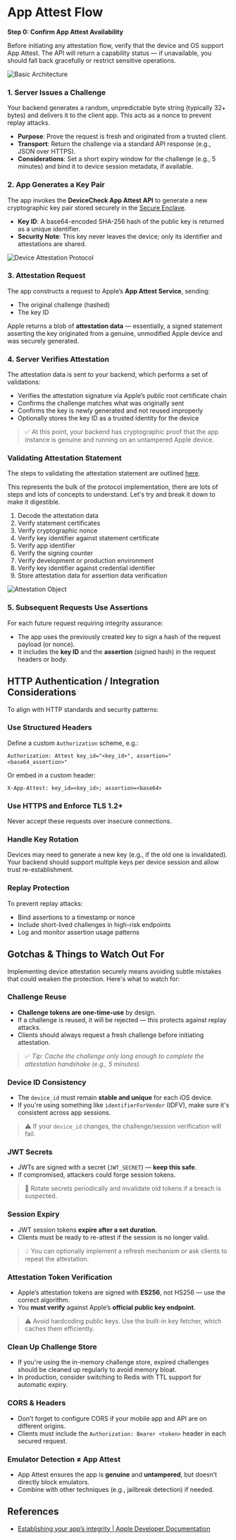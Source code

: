 
# App Attest Flow

**Step 0: Confirm App Attest Availability**

Before initiating any attestation flow, verify that the device and OS support App Attest. The API will return a capability status — if unavailable, you should fall back gracefully or restrict sensitive operations.

![Basic Architecture](https://github.com/user-attachments/assets/438a2154-a566-444d-9ec1-2bf20257a848)

### 1. Server Issues a Challenge

Your backend generates a random, unpredictable byte string (typically 32+ bytes) and delivers it to the client app. This acts as a nonce to prevent replay attacks.

- **Purpose**: Prove the request is fresh and originated from a trusted client.
- **Transport**: Return the challenge via a standard API response (e.g., JSON over HTTPS).
- **Considerations**: Set a short expiry window for the challenge (e.g., 5 minutes) and bind it to device session metadata, if available.

### 2. App Generates a Key Pair

The app invokes the **DeviceCheck App Attest API** to generate a new cryptographic key pair stored securely in the [Secure Enclave](https://support.apple.com/en-au/guide/security/sec59b0b31ff/web).

- **Key ID**: A base64-encoded SHA-256 hash of the public key is returned as a unique identifier.
- **Security Note**: This key never leaves the device; only its identifier and attestations are shared.

![Device Attestation Protocol](https://github.com/user-attachments/assets/4915f21e-dec6-43ab-8a4a-e1f63738dccb)

### 3. Attestation Request

The app constructs a request to Apple’s **App Attest Service**, sending:
- The original challenge (hashed)
- The key ID

Apple returns a blob of **attestation data** — essentially, a signed statement asserting the key originated from a genuine, unmodified Apple device and was securely generated.

### 4. Server Verifies Attestation

The attestation data is sent to your backend, which performs a set of validations:

- Verifies the attestation signature via Apple’s public root certificate chain
- Confirms the challenge matches what was originally sent
- Confirms the key is newly generated and not reused improperly
- Optionally stores the key ID as a trusted identity for the device

> ✅ At this point, your backend has cryptographic proof that the app instance is genuine and running on an untampered Apple device.


### Validating Attestation Statement

The steps to validating the attestation statement are outlined [here](https://web.archive.org/web/20210302101202/https://developer.apple.com/documentation/devicecheck/validating_apps_that_connect_to_your_server).

This represents the bulk of the protocol implementation, there are lots of steps and lots of concepts to understand. Let's try and break it down to make it digestible.

1. Decode the attestation data
2. Verify statement certificates
3. Verify cryptographic nonce
4. Verify key identifier against statement certificate
5. Verify app identifier
6. Verify the signing counter
7. Verify development or production environment
8. Verify key identifier against credential identifier
9. Store attestation data for assertion data verification

![Attestation Object](https://github.com/user-attachments/assets/20bf57a0-638a-400c-be0e-020ea61d6c12)

### 5. Subsequent Requests Use Assertions

For each future request requiring integrity assurance:

- The app uses the previously created key to sign a hash of the request payload (or nonce).
- It includes the **key ID** and the **assertion** (signed hash) in the request headers or body.

## HTTP Authentication / Integration Considerations

To align with HTTP standards and security patterns:

### Use Structured Headers

Define a custom `Authorization` scheme, e.g.:

```
Authorization: Attest key_id="<key_id>", assertion="<base64_assertion>"
```

Or embed in a custom header:

```
X-App-Attest: key_id=<key_id>; assertion=<base64>
```

### Use HTTPS and Enforce TLS 1.2+

Never accept these requests over insecure connections.

### Handle Key Rotation

Devices may need to generate a new key (e.g., if the old one is invalidated). Your backend should support multiple keys per device session and allow trust re-establishment.

### Replay Protection

To prevent replay attacks:
- Bind assertions to a timestamp or nonce
- Include short-lived challenges in high-risk endpoints
- Log and monitor assertion usage patterns

## Gotchas & Things to Watch Out For

Implementing device attestation securely means avoiding subtle mistakes that could weaken the protection. Here's what to watch for:

### Challenge Reuse
- **Challenge tokens are one-time-use** by design.  
- If a challenge is reused, it will be rejected — this protects against replay attacks.
- Clients should always request a fresh challenge before initiating attestation.

> ✅ *Tip: Cache the challenge only long enough to complete the attestation handshake (e.g., 5 minutes).*

### Device ID Consistency
- The `device_id` must remain **stable and unique** for each iOS device.
- If you're using something like `identifierForVendor` (IDFV), make sure it's consistent across app sessions.

> ⚠️ If your `device_id` changes, the challenge/session verification will fail.

### JWT Secrets
- JWTs are signed with a secret (`JWT_SECRET`) — **keep this safe**.
- If compromised, attackers could forge session tokens.

> 🔄 Rotate secrets periodically and invalidate old tokens if a breach is suspected.

### Session Expiry
- JWT session tokens **expire after a set duration**.
- Clients must be ready to re-attest if the session is no longer valid.

> 💡 You can optionally implement a refresh mechanism or ask clients to repeat the attestation.

### Attestation Token Verification
- Apple’s attestation tokens are signed with **ES256**, not HS256 — use the correct algorithm.
- You **must verify** against Apple’s **official public key endpoint**.

> ⚠️ Avoid hardcoding public keys. Use the built-in key fetcher, which caches them efficiently.

### Clean Up Challenge Store
- If you're using the in-memory challenge store, expired challenges should be cleaned up regularly to avoid memory bloat.
- In production, consider switching to Redis with TTL support for automatic expiry.

### CORS & Headers
- Don’t forget to configure CORS if your mobile app and API are on different origins.
- Clients must include the `Authorization: Bearer <token>` header in each secured request.

### Emulator Detection ≠ App Attest
- App Attest ensures the app is **genuine** and **untampered**, but doesn’t directly block emulators.
- Combine with other techniques (e.g., jailbreak detection) if needed.

## References

- [Establishing your app’s integrity | Apple Developer Documentation](https://developer.apple.com/documentation/devicecheck/establishing-your-app-s-integrity)